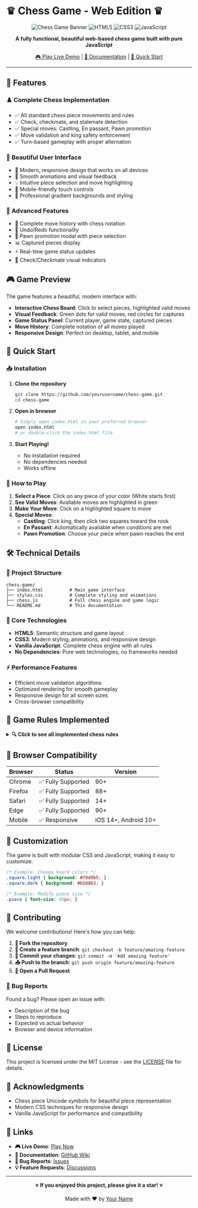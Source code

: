 # ♛ Chess Game - Web Edition ♛

<div align="center">

![Chess Game Banner](https://img.shields.io/badge/Chess-Game-blue?style=for-the-badge&logo=chess.com)
![HTML5](https://img.shields.io/badge/HTML5-E34F26?style=for-the-badge&logo=html5&logoColor=white)
![CSS3](https://img.shields.io/badge/CSS3-1572B6?style=for-the-badge&logo=css3&logoColor=white)
![JavaScript](https://img.shields.io/badge/JavaScript-F7DF1E?style=for-the-badge&logo=javascript&logoColor=black)

**A fully functional, beautiful web-based chess game built with pure JavaScript**

[🎮 Play Live Demo](https://yourusername.github.io/chess-game) | [📖 Documentation](#features) | [🚀 Quick Start](#quick-start)

</div>

---

## 🌟 Features

### ♟️ **Complete Chess Implementation**
- ✅ All standard chess piece movements and rules
- ✅ Check, checkmate, and stalemate detection
- ✅ Special moves: Castling, En passant, Pawn promotion
- ✅ Move validation and king safety enforcement
- ✅ Turn-based gameplay with proper alternation

### 🎨 **Beautiful User Interface**
- 🎯 Modern, responsive design that works on all devices
- 🌈 Smooth animations and visual feedback
- 💡 Intuitive piece selection and move highlighting
- 📱 Mobile-friendly touch controls
- 🎪 Professional gradient backgrounds and styling

### 🚀 **Advanced Features**
- 📝 Complete move history with chess notation
- 🔄 Undo/Redo functionality
- 👑 Pawn promotion modal with piece selection
- 📊 Captured pieces display
- ⚡ Real-time game status updates
- 🔔 Check/Checkmate visual indicators

## 🎮 Game Preview

The game features a beautiful, modern interface with:
- **Interactive Chess Board**: Click to select pieces, highlighted valid moves
- **Visual Feedback**: Green dots for valid moves, red circles for captures
- **Game Status Panel**: Current player, game state, captured pieces
- **Move History**: Complete notation of all moves played
- **Responsive Design**: Perfect on desktop, tablet, and mobile

## 🚀 Quick Start

### 📥 Installation

1. **Clone the repository**
   ```bash
   git clone https://github.com/yourusername/chess-game.git
   cd chess-game
   ```

2. **Open in browser**
   ```bash
   # Simply open index.html in your preferred browser
   open index.html
   # or double-click the index.html file
   ```

3. **Start Playing!**
   - No installation required
   - No dependencies needed
   - Works offline

### 🎯 How to Play

1. **Select a Piece**: Click on any piece of your color (White starts first)
2. **See Valid Moves**: Available moves are highlighted in green
3. **Make Your Move**: Click on a highlighted square to move
4. **Special Moves**: 
   - **Castling**: Click king, then click two squares toward the rook
   - **En Passant**: Automatically available when conditions are met
   - **Pawn Promotion**: Choose your piece when pawn reaches the end

## 🛠️ Technical Details

### 📁 Project Structure
```
chess-game/
├── index.html          # Main game interface
├── styles.css          # Complete styling and animations
├── chess.js            # Full chess engine and game logic
└── README.md           # This documentation
```

### 🎯 Core Technologies
- **HTML5**: Semantic structure and game layout
- **CSS3**: Modern styling, animations, and responsive design
- **Vanilla JavaScript**: Complete chess engine with all rules
- **No Dependencies**: Pure web technologies, no frameworks needed

### ⚡ Performance Features
- Efficient move validation algorithms
- Optimized rendering for smooth gameplay
- Responsive design for all screen sizes
- Cross-browser compatibility

## 🎪 Game Rules Implemented

<details>
<summary><b>🔍 Click to see all implemented chess rules</b></summary>

### Standard Piece Movements
- **♟️ Pawns**: Forward movement, diagonal capture, two-square initial move
- **🏰 Rooks**: Horizontal and vertical movement
- **🐎 Knights**: L-shaped movement pattern
- **⛪ Bishops**: Diagonal movement
- **👸 Queen**: Combined rook and bishop movement
- **♔ King**: One square in any direction

### Special Rules
- **🏰 Castling**: Both kingside and queenside castling
- **👻 En Passant**: Special pawn capture rule
- **👑 Pawn Promotion**: Promote to Queen, Rook, Bishop, or Knight
- **⚠️ Check Detection**: Automatic check detection and highlighting
- **🏁 Checkmate**: Game end when king cannot escape check
- **🤝 Stalemate**: Draw when no legal moves available

</details>

## 📱 Browser Compatibility

| Browser | Status | Version |
|---------|--------|---------|
| Chrome | ✅ Fully Supported | 90+ |
| Firefox | ✅ Fully Supported | 88+ |
| Safari | ✅ Fully Supported | 14+ |
| Edge | ✅ Fully Supported | 90+ |
| Mobile | ✅ Responsive | iOS 14+, Android 10+ |

## 🎨 Customization

The game is built with modular CSS and JavaScript, making it easy to customize:

```css
/* Example: Change board colors */
.square.light { background: #f0d9b5; }
.square.dark { background: #b58863; }

/* Example: Modify piece size */
.piece { font-size: 45px; }
```

## 🤝 Contributing

We welcome contributions! Here's how you can help:

1. **🍴 Fork the repository**
2. **🌟 Create a feature branch**: `git checkout -b feature/amazing-feature`
3. **💾 Commit your changes**: `git commit -m 'Add amazing feature'`
4. **📤 Push to the branch**: `git push origin feature/amazing-feature`
5. **🎉 Open a Pull Request**

### 🐛 Bug Reports
Found a bug? Please open an issue with:
- Description of the bug
- Steps to reproduce
- Expected vs actual behavior
- Browser and device information

## 📄 License

This project is licensed under the MIT License - see the [LICENSE](LICENSE) file for details.

## 🙏 Acknowledgments

- Chess piece Unicode symbols for beautiful piece representation
- Modern CSS techniques for responsive design
- Vanilla JavaScript for performance and compatibility

## 🔗 Links

- **🎮 Live Demo**: [Play Now](https://yourusername.github.io/chess-game)
- **📖 Documentation**: [GitHub Wiki](https://github.com/yourusername/chess-game/wiki)
- **🐛 Bug Reports**: [Issues](https://github.com/yourusername/chess-game/issues)
- **💡 Feature Requests**: [Discussions](https://github.com/yourusername/chess-game/discussions)

---

<div align="center">

**⭐ If you enjoyed this project, please give it a star! ⭐**

Made with ❤️ by [Your Name](https://github.com/yourusername)

</div> 
